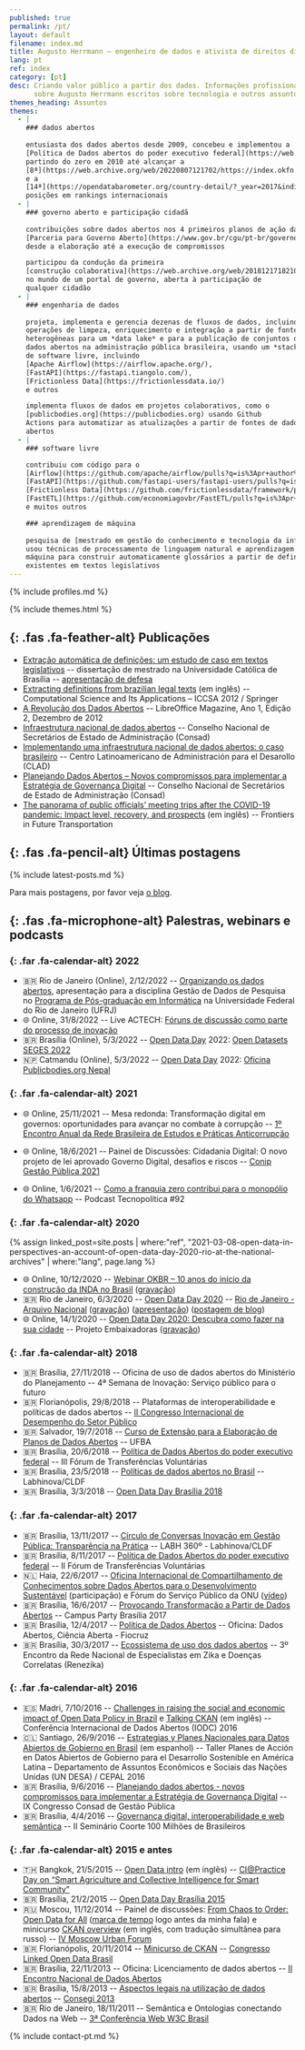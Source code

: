 ```yaml
---
published: true
permalink: /pt/
layout: default
filename: index.md
title: Augusto Herrmann – engenheiro de dados e ativista de direitos digitais
lang: pt
ref: index
category: [pt]
desc: Criando valor público a partir dos dados. Informações profissionais
      sobre Augusto Herrmann escritos sobre tecnologia e outros assuntos.
themes_heading: Assuntos
themes:
  - |
    ### dados abertos
    
    entusiasta dos dados abertos desde 2009, concebeu e implementou a
    [Política de Dados abertos do poder executivo federal](https://web.archive.org/web/20181231213321/https://wiki.dados.gov.br/Politica-de-Dados-Abertos.ashx),
    partindo do zero em 2010 até alcançar a
    [8ª](https://web.archive.org/web/20220807121702/https://index.okfn.org/place/br/)
    e a
    [14ª](https://opendatabarometer.org/country-detail/?_year=2017&indicator=ODB&detail=BRA)
    posições em rankings internacionais
  - |
    ### governo aberto e participação cidadã
    
    contribuições sobre dados abertos nos 4 primeiros planos de ação da
    [Parceria para Governo Aberto](https://www.gov.br/cgu/pt-br/governo-aberto/a-ogp/o-que-e-a-iniciativa),
    desde a elaboração até a execução de compromissos

    participou da condução da primeira
    [construção colaborativa](https://web.archive.org/web/20181217182101/http://dados.gov.br/pagina/processo-de-participacao-social-da-inda)
    no mundo de um portal de governo, aberta à participação de
    qualquer cidadão
  - |
    ### engenharia de dados
    
    projeta, implementa e gerencia dezenas de fluxos de dados, incluindo
    operações de limpeza, enriquecimento e integração a partir de fontes
    heterogêneas para um *data lake* e para a publicação de conjuntos de
    dados abertos na administração pública brasileira, usando um *stack*
    de software livre, incluindo
    [Apache Airflow](https://airflow.apache.org/),
    [FastAPI](https://fastapi.tiangolo.com/),
    [Frictionless Data](https://frictionlessdata.io/)
    e outros

    implementa fluxos de dados em projetos colaborativos, como o
    [publicbodies.org](https://publicbodies.org) usando Github
    Actions para automatizar as atualizações a partir de fontes de dados
    abertos
  - |
    ### software livre

    contribuiu com código para o
    [Airflow](https://github.com/apache/airflow/pulls?q=is%3Apr+author%3Aaugusto-herrmann+is%3Aclosed),
    [FastAPI](https://github.com/fastapi-users/fastapi-users/pulls?q=is%3Apr+author%3Aaugusto-herrmann+is%3Aclosed+),
    [Frictionless Data](https://github.com/frictionlessdata/framework/pulls?q=is%3Aclosed+is%3Apr+author%3Aaugusto-herrmann),
    [FastETL](https://github.com/economiagovbr/FastETL/pulls?q=is%3Apr+author%3Aaugusto-herrmann+)
    e muitos outros

    ### aprendizagem de máquina
    
    pesquisa de [mestrado em gestão do conhecimento e tecnologia da informação](https://bdtd.ucb.br:8443/jspui/handle/123456789/1356)
    usou técnicas de processamento de linguagem natural e aprendizagem de
    máquina para construir automaticamente glossários a partir de definições
    existentes em textos legislativos
---
```


{% include profiles.md %}

{% include themes.html %}

<section id="publications">
<div class="container">

## *﻿*{: .fas .fa-feather-alt} Publicações

* [Extração automática de definições: um estudo de caso em textos legislativos](https://bdtd.ucb.br:8443/jspui/handle/123456789/1356) -- dissertação de mestrado na Universidade Católica de Brasília -- [apresentação de defesa](https://www.slideshare.net/AugustoHerrmannBatis/extrao-automtica-de-definies-um-estudo-de-caso-em-textos-legislativos)
* [Extracting definitions from brazilian legal texts](http://link.springer.com/chapter/10.1007/978-3-642-31137-6_48) (em inglês) -- Computational Science and Its Applications – ICCSA 2012 / Springer
* [A Revolução dos Dados Abertos](https://pt-br.libreoffice.org/assets/Uploads/PT-BR-Documents/Magazine/LM-ED02.pdf) -- LibreOffice Magazine, Ano 1, Edição 2, Dezembro de 2012
* [Infraestrutura nacional de dados abertos](http://banco.consad.org.br/handle/123456789/854) -- Conselho Nacional de Secretários de Estado de Administração (Consad)
* [Implementando uma infraestrutura nacional de dados abertos: o caso brasileiro](http://siare.clad.org/fulltext/0075041.pdf) -- Centro Latinoamericano de Administración para el Desarollo (CLAD)
* [Planejando Dados Abertos – Novos compromissos para implementar a Estratégia de Governança Digital](http://consad.org.br/wp-content/uploads/2016/06/Painel-32-03.pdf) -- Conselho Nacional de Secretários de Estado de Administração (Consad)
* [The panorama of public officials’ meeting trips after the COVID-19 pandemic: Impact level, recovery, and prospects](https://doi.org/10.3389/ffutr.2022.972133) (em inglês) -- Frontiers in Future Transportation

</div>
</section>

<section id="blog">
<div class="container">

## *﻿*{: .fas .fa-pencil-alt} Últimas postagens

{% include latest-posts.md %}

Para mais postagens, por favor veja [o blog](blog).

</div>
</section>

<section id="talks">
<div class="long-h">
<div class="container">

## *﻿*{: .fas .fa-microphone-alt} Palestras, webinars e podcasts

</div>
</div>
<div class="secondary-color">
<div class="container">

<div class="row">

<div class="col item">
<div class="content">

### *﻿*{: .far .fa-calendar-alt} 2022

* 🇧🇷 Rio de Janeiro (Online), 2/12/2022 --
  [Organizando os dados abertos](https://herrmann.tech/slide-decks/2022/12/organizando-os-dados-abertos),
  apresentação para a disciplina Gestão de Dados de Pesquisa no
  [Programa de Pós-graduação em Informática](http://www.ppgi.ufrj.br/)
  na Universidade Federal do Rio de Janeiro (UFRJ)
* 🌐 Online, 31/8/2022 -- Live ACTECH:
  [Fóruns de discussão como parte do processo de inovação](https://www.youtube.com/watch?v=d2z-TAjnWpA)
* 🇧🇷 Brasília (Online), 5/3/2022 -- [Open Data Day](https://opendataday.org/)
  2022:
  [Open Datasets SEGES 2022](https://economiagovbr.github.io/opendataday2022/)
* 🇳🇵 Catmandu (Online), 5/3/2022 -- [Open Data Day](https://opendataday.org/)
  2022:
  [Oficina Publicbodies.org Nepal](https://github.com/augusto-herrmann/opendataday-publicbodies-nepal/)

</div>
</div>

<div class="col item">
<div class="content">

### *﻿*{: .far .fa-calendar-alt} 2021

* 🌐 Online, 25/11/2021 -- Mesa redonda: Transformação digital em
  governos: oportunidades para avançar no combate à corrupção --
[1º Encontro Anual da Rede Brasileira de Estudos e Práticas Anticorrupção](https://transparenciainternacional.org.br/posts/brasil-passa-a-contar-com-rede-de-especialistas-para-estudar-a-corrupcao/)

* 🌐 Online, 18/6/2021 -- Painel de Discussões: Cidadania Digital: O novo
  projeto de lei aprovado Governo Digital, desafios e riscos --
  [Conip Gestão Pública 2021](https://www.conipevento.com.br/)

* 🌐 Online, 1/6/2021 -- [Como a franquia zero contribui para o monopólio do Whatsapp](https://www.youtube.com/watch?v=gcJ7RnbMjE8)
  -- Podcast Tecnopolítica #92

</div>
</div>
<div class="col item">
<div class="content">

### *﻿*{: .far .fa-calendar-alt} 2020

{% assign linked_post=site.posts | where:"ref", "2021-03-08-open-data-in-perspectives-an-account-of-open-data-day-2020-rio-at-the-national-archives" | where:"lang", page.lang %}

* 🌐 Online, 10/12/2020 -- [Webinar OKBR – 10 anos do início da construção da INDA no Brasil](https://www.ok.org.br/noticia/webinar-celebra-10-anos-da-infraestrutura-nacional-de-dados-abertos-no-brasil/) ([gravação](https://www.youtube.com/watch?v=1rCsoU7XSdM))
* 🇧🇷 Rio de Janeiro, 6/3/2020 -- [Open Data Day 2020](https://opendataday.org)
  -- [Rio de Janeiro - Arquivo Nacional](http://arquivonacional.gov.br/br/ultimas-noticias/2043-6-de-marco-open-data-day-no-arquivo-nacional)
  ([gravação](https://www.youtube.com/watch?v=-1mR2gz_4Hg))
  ([apresentação](https://pt.slideshare.net/AugustoHerrmannBatis/open-data-day-2020-arquivo-nacional-rio-de-janeiro))
  ([postagem de blog]({{linked_post.first.url}}))
* 🌐 Online, 14/1/2020 --
  [Open Data Day 2020: Descubra como fazer na sua cidade](https://embaixadoras.ok.org.br/civic%20tech/open%20data%20day%202020/2020/01/21/live-open-data-day-2020/)
  -- Projeto Embaixadoras
  ([gravação](https://www.youtube.com/watch?v=MGceIuNm2xY))

</div>
</div>
<div class="col item">
<div class="content">

### *﻿*{: .far .fa-calendar-alt} 2018

* 🇧🇷 Brasília, 27/11/2018 -- Oficina de uso de dados abertos do Ministério do Planejamento -- 4ª Semana de Inovação: Serviço público para o futuro
* 🇧🇷 Florianópolis, 29/8/2018 -- Plataformas de interoperabilidade e políticas de dados abertos -- [II Congresso Internacional de Desempenho do Setor Público](http://cidesp.com.br/index.php/Icidesp/index/pages/view/2cidesp-programacao)
* 🇧🇷 Salvador, 19/7/2018 -- [Curso de Extensão para a Elaboração de Planos de Dados Abertos](http://www.adm.ufba.br/pt-br/noticia/curso-extensao-plano-dados-abertos) -- UFBA
* 🇧🇷 Brasília, 20/6/2018 -- [Política de Dados Abertos do poder executivo federal](https://www.slideshare.net/AugustoHerrmannBatis/poltica-de-dados-abertos-do-poder-executivo-federal-102729913) -- III Fórum de Transferências Voluntárias
* 🇧🇷 Brasília, 23/5/2018 -- [Políticas de dados abertos no Brasil](https://www.slideshare.net/AugustoHerrmannBatis/polticas-de-dados-abertos) -- Labhinova/CLDF
* 🇧🇷 Brasília, 3/3/2018 -- [Open Data Day Brasília 2018](https://www.youtube.com/watch?v=Hl7vyxqKQEY)

</div>
</div>

</div>

<div class="row">

<div class="col item">
<div class="content">

### *﻿*{: .far .fa-calendar-alt} 2017

* 🇧🇷 Brasília, 13/11/2017 -- [Círculo de Conversas Inovação em Gestão Pública: Transparência na Prática](https://www.facebook.com/cldfnoticias/videos/566455077035715/) -- LABH 360º - Labhinova/CLDF
* 🇧🇷 Brasília, 8/11/2017 -- [Política de Dados Abertos do poder executivo federal](https://www.slideshare.net/AugustoHerrmannBatis/poltica-de-dados-abertos-ii-frum-de-transferncias-voluntrias-81763987) -- II Fórum de Transferências Voluntárias
* 🇳🇱 Haia, 22/6/2017 -- [Oficina Internacional de Compartilhamento de Conhecimentos sobre Dados Abertos para o Desenvolvimento Sustentável](https://publicadministration.un.org/en/news-and-events/calendar/ModuleID/1146/ItemID/2942/mctl/EventDetails) (participação) e Fórum do Serviço Público da ONU ([vídeo](https://www.youtube.com/watch?v=KTLoIHrSex0))
* 🇧🇷 Brasília, 16/6/2017 -- [Provocando Transformação a Partir de Dados Abertos](https://campuse.ro/events/campus-party-brasilia-2017/workshop/provocando-transformacao-a-partir-de-dados-abertos-como-o-serenata-de-amor-e-as-diferentonas-podem-inspirar-seu-modelo-de-negocios/) -- Campus Party Brasília 2017
* 🇧🇷 Brasília, 12/4/2017 -- [Política de Dados Abertos](https://www.slideshare.net/AugustoHerrmannBatis/oficina-dados-abertos-cincia-aberta-poltica-de-dados-abertos) -- Oficina: Dados Abertos, Ciência Aberta - Fiocruz
* 🇧🇷 Brasília, 30/3/2017 -- [Ecossistema de uso dos dados abertos](https://www.slideshare.net/AugustoHerrmannBatis/ecossistema-de-uso-dos-dados-abertos) -- 3º Encontro da Rede Nacional de Especialistas em Zika e Doenças Correlatas (Renezika)

</div>
</div>
<div class="col item">
<div class="content">

### *﻿*{: .far .fa-calendar-alt} 2016

* 🇪🇸 Madri, 7/10/2016 --
  [Challenges in raising the social and economic impact of Open Data Policy in Brazil](https://www.slideshare.net/AugustoHerrmannBatis/challenges-in-raising-the-social-and-economic-impact-of-open-data-policy-in-brazil-iodc-2016)
  e
  [Talking CKAN](https://www.youtube.com/watch?v=E-tbixWtypU)
  (em inglês) -- Conferência Internacional de Dados Abertos (IODC) 2016
* 🇨🇱 Santiago, 26/9/2016 --
  [Estrategias y Planes Nacionales para Datos Abiertos de Gobierno en Brasil](https://www.slideshare.net/AugustoHerrmannBatis/estrategias-y-planes-nacionales-para-datos-abiertos-de-gobierno-en-brasil)
  (em espanhol) -- Taller Planes de Acción en Datos Abiertos de Gobierno para
  el Desarrollo Sostenible en América Latina – Departamento de Assuntos
  Econômicos e Sociais das Nações Unidas (UN DESA) / CEPAL 2016
* 🇧🇷 Brasília, 9/6/2016 -- [Planejando dados abertos - novos compromissos para implementar a Estratégia de Governança Digital](https://www.slideshare.net/AugustoHerrmannBatis/planejando-dados-abertos-novos-compromissos-para-implementar-a-estratgia-de-governana-digital) -- IX Congresso Consad de Gestão Pública
* 🇧🇷 Brasília, 4/4/2016 -- [Governança digital, interoperabilidade e web semântica](https://www.slideshare.net/AugustoHerrmannBatis/governana-digital-interoperabilidade-e-web-semntica-ii-seminrio-coorte-100-milhes-de-brasileiros) -- II Seminário Coorte 100 Milhões de Brasileiros

</div>
</div>

<div class="col item">
<div class="content">

### *﻿*{: .far .fa-calendar-alt} 2015 e antes

* 🇹🇭 Bangkok, 21/5/2015 -- [Open Data intro](https://www.youtube.com/watch?v=NQTuBuvBfrM) (em inglês) -- [CI@Practice Day on “Smart Agriculture and Collective Intelligence for Smart Community”](https://uknowcoe.wordpress.com/2015/05/21/%E0%B8%AA%E0%B8%B1%E0%B8%A1%E0%B8%A1%E0%B8%99%E0%B8%B2%E0%B9%80%E0%B8%8A%E0%B8%B4%E0%B8%87%E0%B8%9B%E0%B8%8F%E0%B8%B4%E0%B8%9A%E0%B8%B1%E0%B8%95%E0%B8%B4%E0%B8%81%E0%B8%B2%E0%B8%A3-cipractice-day-on/)
* 🇧🇷 Brasília, 21/2/2015 -- [Open Data Day Brasília 2015](https://calango.club/doku.php?id=eventos:oficinas:opendataday2015)
* 🇷🇺 Moscou, 11/12/2014 -- Painel de discussões: [From Chaos to Order: Open Data for All](https://www.youtube.com/watch?v=vYU6-BRyjXA) ([marca de tempo](https://youtu.be/vYU6-BRyjXA?t=4808) logo antes da minha fala) e minicurso [CKAN overview](https://www.slideshare.net/AugustoHerrmannBatis/ckan-overview) (em inglês, com tradução simultânea para russo) -- [IV Moscow Urban Forum](https://mosurbanforum.com/archive/2014/)
* 🇧🇷 Florianópolis, 20/11/2014 -- [Minicurso de CKAN](https://www.slideshare.net/AugustoHerrmannBatis/minicurso-de-ckan) -- [Congresso Linked Open Data Brasil](https://noticias.ufsc.br/2014/11/ufsc-recebe-congresso-brasileiro-linked-open-data-de-19-a-21-de-novembro/)
* 🇧🇷 Brasília, 22/11/2013 -- Oficina: Licenciamento de dados abertos -- [II Encontro Nacional de Dados Abertos](http://wiki.dados.gov.br/II-Encontro-Nacional-de-Dados-Abertos.ashx)
* 🇧🇷 Brasília, 15/8/2013 -- [Aspectos legais na utilização de dados abertos](https://www.slideshare.net/AugustoHerrmannBatis/aspectos-legais-na-utilizao-de-dados-abertos) -- [Consegi 2013](https://blog.consegi.gov.br/post/58364990791/voc%C3%AA-sabe-o-que-s%C3%A3o-dados-abertos)
* 🇧🇷 Rio de Janeiro, 18/11/2011 -- Semântica e Ontologias conectando Dados na Web -- [3ª Conferência Web W3C Brasil](https://conferenciaweb.w3c.br/2011/)	

</div>
</div>

</div>

</div>
</div>
</section>

<footer>

{% include contact-pt.md %}

</footer>
